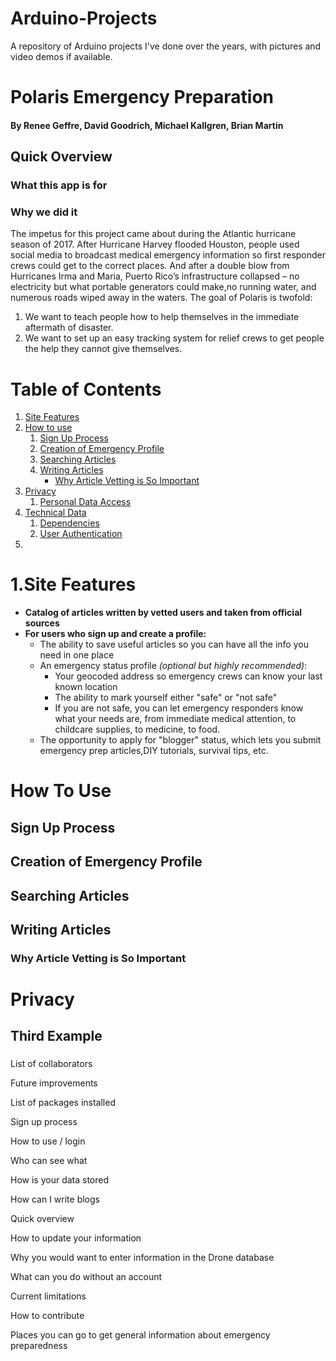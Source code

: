 # Arduino-Projects
A repository of Arduino projects I've done over the years, with pictures and video demos if available.


# Polaris Emergency Preparation
#### By Renee Geffre, David Goodrich, Michael Kallgren, Brian Martin

## Quick Overview
### What this app is for

### Why we did it
  The impetus for this project came about during the Atlantic hurricane season of 2017. After Hurricane Harvey flooded Houston, people used social media to broadcast medical emergency information so first responder crews could get to the correct places. And after a double blow from Hurricanes Irma and Maria, Puerto Rico’s infrastructure collapsed – no electricity but what portable generators could make,no running water, and numerous roads wiped away in the waters. The goal of Polaris is twofold: 
1.	We want to teach people how to help themselves in the immediate aftermath of disaster.
2.	We want to set up an easy tracking system for relief crews to get people the help they cannot give themselves. 



# Table of Contents
1. [Site Features](#features)
2. [How to use](#howToUse)
    1. [Sign Up Process](#signup)
    2. [Creation of Emergency Profile](#makingEmergencyProfile)
    3. [Searching Articles](#searchArticles)
    4. [Writing Articles](#writeArticles)
        * [Why Article Vetting is So Important](#whyVetting)
3. [Privacy](#privacy)
    1. [Personal Data Access](#personalData)
4. [Technical Data](#techdata)
    1. [Dependencies](#dependencies)
    2. [User Authentication](#userAuth)
5. 

<a id= "features"></a>
# 1.Site Features
* __Catalog of articles written by vetted users and taken from official sources__
* __For users who sign up and create a profile:__
    * The ability to save useful articles so you can have all the info you need in one place
    * An emergency status profile _(optional but highly recommended)_:
        * Your geocoded address so emergency crews can know your last known location
        * The ability to mark yourself either "safe" or "not safe"
        * If you are not safe, you can let emergency responders know what your needs are, 
        from immediate medical attention, to childcare supplies, to medicine, to food.
    * The opportunity to apply for "blogger" status, which lets you submit emergency prep articles,DIY tutorials, survival tips, etc.

<a id= "howToUse"></a>
# How To Use

<a id= "signup"></a>
## Sign Up Process

<a id= "makingEmergencyProfile"></a>
## Creation of Emergency Profile

<a id= "searchArticles"></a>
## Searching Articles

<a id= "writeArticles"></a>
## Writing Articles

<a id= "whyVetting"></a>
### Why Article Vetting is So Important

<a id= "privacy"></a>
# Privacy


## Third Example

###


 List of collaborators
 
 Future improvements 
 
 List of packages installed 
 
 Sign up process 
 
How to use / login 
 
 Who can see what 
 
 How is your data stored 
 
 How can I write blogs 
 
Quick overview 

How to update your information 
 
 Why you would want to enter information in the Drone database 
 
 What can you do without an account 
 
Current limitations
 
 How to contribute 
 
 Places you can go to get general information about emergency preparedness
